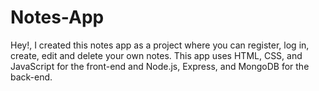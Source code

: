 # Notes-App
Hey!, I created this notes app as a project where you can register, log in, create, edit and delete your own notes. This app uses HTML, CSS, and JavaScript for the front-end and Node.js, Express, and MongoDB for the back-end.
